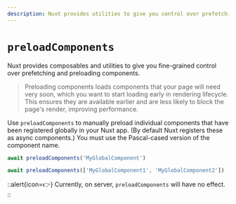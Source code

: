 ```yaml
---
description: Nuxt provides utilities to give you control over prefetching and preloading components.
---
```


# `preloadComponents`

Nuxt provides composables and utilities to give you fine-grained control over prefetching and preloading components.

> Preloading components loads components that your page will need very soon, which you want to start loading early in rendering lifecycle. This ensures they are available earlier and are less likely to block the page's render, improving performance.

Use `preloadComponents` to manually preload individual components that have been registered globally in your Nuxt app. (By default Nuxt registers these as async components.) You must use the Pascal-cased version of the component name.

```js
await preloadComponents('MyGlobalComponent')

await preloadComponents(['MyGlobalComponent1', 'MyGlobalComponent2'])
```

::alert{icon=👉}
Currently, on server, `preloadComponents` will have no effect.
::

